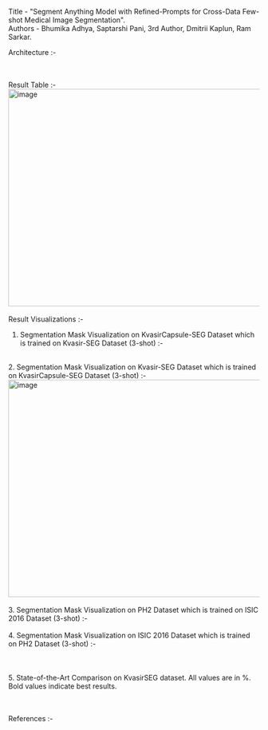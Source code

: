 Title - "Segment Anything Model with Refined-Prompts for Cross-Data Few-shot Medical Image Segmentation". <br />
Authors - Bhumika Adhya, Saptarshi Pani, 3rd Author, Dmitrii Kaplun, Ram Sarkar. <br />

Architecture :- <br />

<br /><br />
Result Table :- <br />
<img width="812" height="436" alt="image" src="https://github.com/user-attachments/assets/d99efadf-88f8-4669-938b-f6ee17fae256" />
<br /><br />
Result Visualizations :- <br />
1. Segmentation Mask Visualization on KvasirCapsule-SEG Dataset which is trained on Kvasir-SEG Dataset (3-shot) :- <br />
 <br />
2. Segmentation Mask Visualization on Kvasir-SEG Dataset which is trained on KvasirCapsule-SEG Dataset (3-shot) :- <br />
<img width="812" height="436" alt="image" src="https://github.com/user-attachments/assets/d99efadf-88f8-4669-938b-f6ee17fae256" /> <br />
 <br />
3. Segmentation Mask Visualization on PH2 Dataset which is trained on ISIC 2016 Dataset (3-shot) :- <br />
 <br />
4. Segmentation Mask Visualization on ISIC 2016 Dataset which is trained on PH2 Dataset (3-shot) :- <br />
 <br />
<br /><br />
5. State-of-the-Art Comparison on KvasirSEG dataset. All values are in %. Bold values indicate best results. <br />

<br /><br />
References :- <br />

